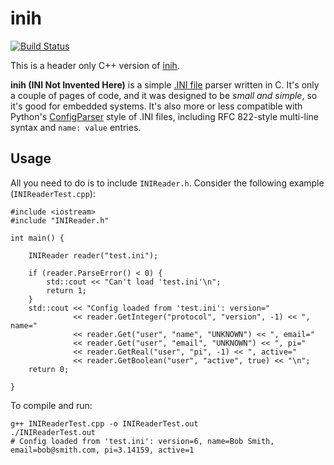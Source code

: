 # inih 
[![Build Status](https://travis-ci.org/jtilly/inih.svg?branch=master)](https://travis-ci.org/jtilly/inih)

This is a header only C++ version of [inih](https://github.com/benhoyt/inih).

**inih (INI Not Invented Here)** is a simple [.INI file](http://en.wikipedia.org/wiki/INI_file) parser written in C. It's only a couple of pages of code, and it was designed to be _small and simple_, so it's good for embedded systems. It's also more or less compatible with Python's [ConfigParser](http://docs.python.org/library/configparser.html) style of .INI files, including RFC 822-style multi-line syntax and `name: value` entries.

## Usage

All you need to do is to include `INIReader.h`. Consider the following example (`INIReaderTest.cpp`):

```{c++}
#include <iostream>
#include "INIReader.h"

int main() {

    INIReader reader("test.ini");

    if (reader.ParseError() < 0) {
        std::cout << "Can't load 'test.ini'\n";
        return 1;
    }
    std::cout << "Config loaded from 'test.ini': version="
              << reader.GetInteger("protocol", "version", -1) << ", name="
              << reader.Get("user", "name", "UNKNOWN") << ", email="
              << reader.Get("user", "email", "UNKNOWN") << ", pi="
              << reader.GetReal("user", "pi", -1) << ", active="
              << reader.GetBoolean("user", "active", true) << "\n";
    return 0;
    
}
```

To compile and run:

```{shell}
g++ INIReaderTest.cpp -o INIReaderTest.out
./INIReaderTest.out
# Config loaded from 'test.ini': version=6, name=Bob Smith, email=bob@smith.com, pi=3.14159, active=1
```

